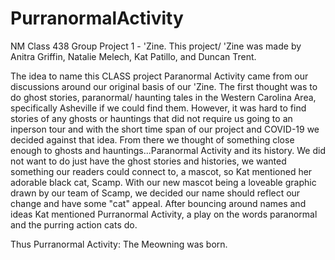 # PurranormalActivity
NM Class 438 Group Project 1 - 'Zine.
This project/ 'Zine was made by Anitra Griffin, Natalie Melech, Kat Patillo, and Duncan Trent.

The idea to name this CLASS project Paranormal Activity came from our discussions around our original basis of our 'Zine. The first thought was to do ghost stories, paranormal/ haunting tales in the Western Carolina Area, specifically Asheville if we could find them. However, it was hard to find stories of any ghosts or hauntings that did not require us going to an inperson tour and with the short time span of our project and COVID-19 we decided against that idea. From there we thought of something close enough to ghosts and hauntings...Paranormal Activity and its history. We did not want to do just have the ghost stories and histories, we wanted something our readers could connect to, a mascot, so Kat mentioned her adorable black cat, Scamp. With our new mascot being a loveable graphic drawn by our team of Scamp, we decided our name should reflect our change and have some "cat" appeal. After bouncing around names and ideas Kat mentioned Purranormal Activity, a play on the words paranormal and the purring action cats do. 

Thus Purranormal Activity: The Meowning was born.
